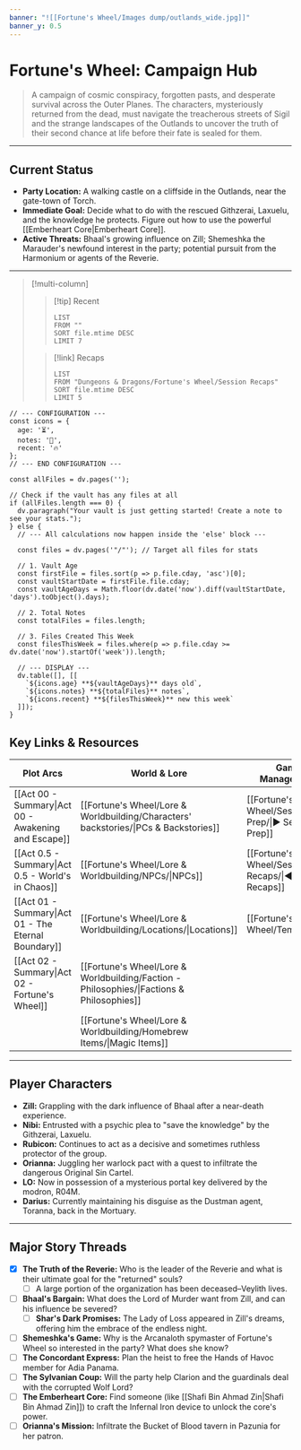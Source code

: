 ```yaml
---
banner: "![[Fortune's Wheel/Images dump/outlands_wide.jpg]]"
banner_y: 0.5
---
```


# Fortune's Wheel: Campaign Hub

> A campaign of cosmic conspiracy, forgotten pasts, and desperate survival across the Outer Planes. The characters, mysteriously returned from the dead, must navigate the treacherous streets of Sigil and the strange landscapes of the Outlands to uncover the truth of their second chance at life before their fate is sealed for them.

---

## Current Status
*   **Party Location:** A walking castle on a cliffside in the Outlands, near the gate-town of Torch.
*   **Immediate Goal:** Decide what to do with the rescued Githzerai, Laxuelu, and the knowledge he protects. Figure out how to use the powerful [[Emberheart Core|Emberheart Core]].
*   **Active Threats:** Bhaal's growing influence on Zill; Shemeshka the Marauder's newfound interest in the party; potential pursuit from the Harmonium or agents of the Reverie.

---
> [!multi-column]
> > [!tip] Recent
> > ```dataview
> > LIST
> > FROM ""
> > SORT file.mtime DESC
> > LIMIT 7
> > ```
> 
> > [!link] Recaps 
> > 
> > ```dataview
> > LIST
> > FROM "Dungeons & Dragons/Fortune's Wheel/Session Recaps"
> > SORT file.mtime DESC
> > LIMIT 5
> > ```


```dataviewjs
// --- CONFIGURATION ---
const icons = {
  age: '⏳',
  notes: '📝',
  recent: '🔥'
};
// --- END CONFIGURATION ---

const allFiles = dv.pages('');

// Check if the vault has any files at all
if (allFiles.length === 0) {
  dv.paragraph("Your vault is just getting started! Create a note to see your stats.");
} else {
  // --- All calculations now happen inside the 'else' block ---

  const files = dv.pages('"/"'); // Target all files for stats

  // 1. Vault Age
  const firstFile = files.sort(p => p.file.cday, 'asc')[0];
  const vaultStartDate = firstFile.file.cday;
  const vaultAgeDays = Math.floor(dv.date('now').diff(vaultStartDate, 'days').toObject().days);

  // 2. Total Notes
  const totalFiles = files.length; 
  
  // 3. Files Created This Week
  const filesThisWeek = files.where(p => p.file.cday >= dv.date('now').startOf('week')).length;

  // --- DISPLAY ---
  dv.table([], [[
    `${icons.age} **${vaultAgeDays}** days old`,
    `${icons.notes} **${totalFiles}** notes`,
    `${icons.recent} **${filesThisWeek}** new this week`
  ]]);
}
```


## Key Links & Resources

| Plot Arcs                                           | World & Lore                                                                              | Game Management                                       |
| --------------------------------------------------- | ----------------------------------------------------------------------------------------- | ----------------------------------------------------- |
| [[Act 00 - Summary\|Act 00 - Awakening and Escape]] | [[Fortune's Wheel/Lore & Worldbuilding/Characters' backstories/\|PCs & Backstories]]      | [[Fortune's Wheel/Session Prep/\|► Session Prep]]     |
| [[Act 0.5 - Summary\|Act 0.5 - World's in Chaos]]   | [[Fortune's Wheel/Lore & Worldbuilding/NPCs/\|NPCs]]                                      | [[Fortune's Wheel/Session Recaps/\|◄ Session Recaps]] |
| [[Act 01 - Summary\|Act 01 - The Eternal Boundary]] | [[Fortune's Wheel/Lore & Worldbuilding/Locations/\|Locations]]                            | [[Fortune's Wheel/Templates/]]                        |
| [[Act 02 - Summary\|Act 02 - Fortune's Wheel]]      | [[Fortune's Wheel/Lore & Worldbuilding/Faction - Philosophies/\|Factions & Philosophies]] |                                                       |
|                                                     | [[Fortune's Wheel/Lore & Worldbuilding/Homebrew Items/\|Magic Items]]                     |                                                       |

---

## Player Characters

*   **Zill:** Grappling with the dark influence of Bhaal after a near-death experience.
*   **Nibi:** Entrusted with a psychic plea to "save the knowledge" by the Githzerai, Laxuelu.
*   **Rubicon:** Continues to act as a decisive and sometimes ruthless protector of the group.
*   **Orianna:** Juggling her warlock pact with a quest to infiltrate the dangerous Original Sin Cartel.
*   **LO:** Now in possession of a mysterious portal key delivered by the modron, R04M.
*   **Darius:** Currently maintaining his disguise as the Dustman agent, Toranna, back in the Mortuary.

---

## Major Story Threads

- [x] **The Truth of the Reverie:** Who is the leader of the Reverie and what is their ultimate goal for the "returned" souls?
	- [ ] A large portion of the organization has been deceased–Veylith lives.
- [ ] **Bhaal's Bargain:** What does the Lord of Murder want from Zill, and can his influence be severed?
	- [ ] **Shar's Dark Promises:** The Lady of Loss appeared in Zill's dreams, offering him the embrace of the endless night. 
- [ ] **Shemeshka's Game:** Why is the Arcanaloth spymaster of Fortune's Wheel so interested in the party? What does she know?
- [ ] **The Concordant Express:** Plan the heist to free the Hands of Havoc member for Adia Panama.
- [ ] **The Sylvanian Coup:** Will the party help Clarion and the guardinals deal with the corrupted Wolf Lord?
- [ ] **The Emberheart Core:** Find someone (like [[Shafi Bin Ahmad Zin|Shafi Bin Ahmad Zin]]) to craft the Infernal Iron device to unlock the core's power.
- [ ] **Orianna's Mission:** Infiltrate the Bucket of Blood tavern in Pazunia for her patron.
